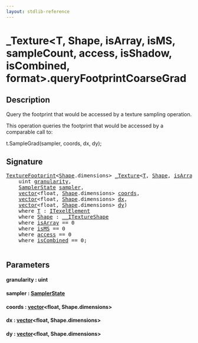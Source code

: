 ```yaml
---
layout: stdlib-reference
---
```


# \_Texture\<T, Shape, isArray, isMS, sampleCount, access, isShadow, isCombined, format\>\.queryFootprintCoarseGrad

## Description

Query the footprint that would be accessed by a texture sampling operation.

This operation queries the footprint that would be accessed
by a comparable call to:

t.SampleGrad(sampler, coords, dx, dy);




## Signature 

<pre>
<a href="../types/texturefootprint-07/index" class="code_type">TextureFootprint</a>&lt;<a href="../types/0texture-01/index#typeparam-Shape" class="code_type">Shape</a>.dimensions&gt; <a href="../types/0texture-01/index" class="code_type">_Texture</a>&lt;<a href="../types/0texture-01/index#typeparam-T" class="code_type">T</a>, <a href="../types/0texture-01/index#typeparam-Shape" class="code_type">Shape</a>, <a href="../types/0texture-01/index#decl-isArray" class="code_var">isArray</a>, <a href="../types/0texture-01/index#decl-isMS" class="code_var">isMS</a>, <a href="../types/0texture-01/index#decl-sampleCount" class="code_var">sampleCount</a>, <a href="../types/0texture-01/index#decl-access" class="code_var">access</a>, <a href="../types/0texture-01/index#decl-isShadow" class="code_var">isShadow</a>, <a href="../types/0texture-01/index#decl-isCombined" class="code_var">isCombined</a>, <a href="../types/0texture-01/index#decl-format" class="code_var">format</a>&gt;.<a href="queryfootprintcoarsegrad-5ek">queryFootprintCoarseGrad</a>(
    <span class="code_keyword">uint</span> <a href="queryfootprintcoarsegrad-5ek#decl-granularity" class="code_param">granularity</a>,
    <a href="../types/samplerstate-07/index" class="code_type">SamplerState</a> <a href="queryfootprintcoarsegrad-5ek#decl-sampler" class="code_param">sampler</a>,
    <a href="../types/vector/index" class="code_type">vector</a>&lt;<span class="code_keyword">float</span>, <a href="../types/0texture-01/index#typeparam-Shape" class="code_type">Shape</a>.dimensions&gt; <a href="queryfootprintcoarsegrad-5ek#decl-coords" class="code_param">coords</a>,
    <a href="../types/vector/index" class="code_type">vector</a>&lt;<span class="code_keyword">float</span>, <a href="../types/0texture-01/index#typeparam-Shape" class="code_type">Shape</a>.dimensions&gt; <a href="queryfootprintcoarsegrad-5ek#decl-dx" class="code_param">dx</a>,
    <a href="../types/vector/index" class="code_type">vector</a>&lt;<span class="code_keyword">float</span>, <a href="../types/0texture-01/index#typeparam-Shape" class="code_type">Shape</a>.dimensions&gt; <a href="queryfootprintcoarsegrad-5ek#decl-dy" class="code_param">dy</a>)
    <span class='code_keyword'>where</span> <a href="../types/0texture-01/index#typeparam-T" class="code_type">T</a> : <a href="../interfaces/itexelelement-016/index" class="code_type">ITexelElement</a>
    <span class='code_keyword'>where</span> <a href="../types/0texture-01/index#typeparam-Shape" class="code_type">Shape</a> : <a href="../interfaces/0_itextureshape-023a/index" class="code_type">__ITextureShape</a>
    <span class='code_keyword'>where</span> <a href="../types/0texture-01/index#decl-isArray" class="code_var">isArray</a> == 0
    <span class='code_keyword'>where</span> <a href="../types/0texture-01/index#decl-isMS" class="code_var">isMS</a> == 0
    <span class='code_keyword'>where</span> <a href="../types/0texture-01/index#decl-access" class="code_var">access</a> == 0
    <span class='code_keyword'>where</span> <a href="../types/0texture-01/index#decl-isCombined" class="code_var">isCombined</a> == 0;

</pre>

## Parameters

####  <a id="decl-granularity"></a>granularity  : uint
####  <a id="decl-sampler"></a>sampler  : [SamplerState](../types/samplerstate-07/index)
####  <a id="decl-coords"></a>coords  : [vector](../types/vector/index)\<float, Shape\.dimensions\>
####  <a id="decl-dx"></a>dx  : [vector](../types/vector/index)\<float, Shape\.dimensions\>
####  <a id="decl-dy"></a>dy  : [vector](../types/vector/index)\<float, Shape\.dimensions\>

